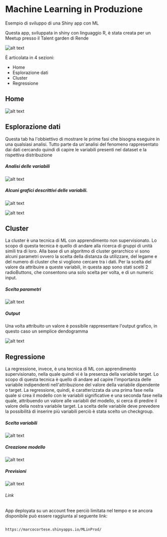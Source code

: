 # Machine Learning in Produzione
Esempio di sviluppo di una Shiny app con ML

Questa app, sviluppata in shiny con linguaggio R, è stata creata per un Meetup presso il Talent garden di Rende

![alt text](https://raw.githubusercontent.com/MarCortese/MLinProd/master/Evento/Locandina.jfif)

È articolata in 4 sezioni:

* Home
* Esplorazione dati
* Cluster
* Regressione
  
## Home
![alt text](https://raw.githubusercontent.com/MarCortese/MLinProd/master/Evento/Screen/Home.jpg)

## Esplorazione dati

Questa tab ha l'obbiettivo di mostrare le prime fasi che bisogna eseguire in una qualsiasi analisi. Tutto parte da un'analisi del fenomeno rappresentato dai dati cercando quindi di capire le variabili presenti nel dataset e la rispettiva distribuzione

##### Analisi delle variabili

![alt text](https://raw.githubusercontent.com/MarCortese/MLinProd/master/Evento/Screen/Esplora1.jpg)

##### Alcuni grafici descrittivi delle variabili.

![alt text](https://raw.githubusercontent.com/MarCortese/MLinProd/master/Evento/Screen/Esplora2.jpg)

![alt text](https://raw.githubusercontent.com/MarCortese/MLinProd/master/Evento/Screen/Esplora3.jpg)


## Cluster

La cluster è una tecnica di ML con apprendimento non supervisionato. Lo scopo di questa tecnica è quello di andare alla ricerca di gruppi di unità simili tra di loro. Alla base di un algoritmo di cluster gerarchico vi sono alcuni parametri ovvero la scelta della distanza da utilizzare, del legame e del numero di cluster che si vogliono cercare tra i dati. Per la scelta del valore da attribuire a queste variabili, in questa app sono stati scelti 2 radioButtons, che consentono una solo scelta per volta, e di un numeric input.

##### Scelta parametri 

![alt text](https://raw.githubusercontent.com/MarCortese/MLinProd/master/Evento/Screen/Cluster1.jpg)

##### Output 

Una volta attribuito un valore è possibile rappresentare l'output grafico, in questo caso un semplice dendogramma

![alt text](https://raw.githubusercontent.com/MarCortese/MLinProd/master/Evento/Screen/Cluster2.jpg)


## Regressione

La regressione, invece,  è una tecnica di ML con apprendimento supervisionato, nella quale quindi vi è la presenza della variabile target. Lo scopo di questa tecnica è quello di andare ad capire l'importanza delle variabile indipendenti nell'attribuzione del valore della variabile dipendente o target. La regressione, quindi, è caratterizzata da una prima fase nella quale si crea il modello con le variabili significative e una seconda fase nella quale, attribuendo un valore alle variabili del modello, si cerca di predire il valore della nostra variabile target. La scelta delle variabile deve prevedere la possibilità di inserire più variabili perciò è stata scelto un checkgroup.

##### Scelta variabili

![alt text](https://raw.githubusercontent.com/MarCortese/MLinProd/master/Evento/Screen/reg1.jpg)

##### Creazione modello

![alt text](https://raw.githubusercontent.com/MarCortese/MLinProd/master/Evento/Screen/reg2.jpg)

##### Previsioni

![alt text](https://raw.githubusercontent.com/MarCortese/MLinProd/master/Evento/Screen/reg3.jpg)





###### Link

App deployata su un account free perciò limitata nel tempo e se ancora disponibile può essere raggiunta al seguente link:

                                      https://marcocortese.shinyapps.io/MLinProd/
